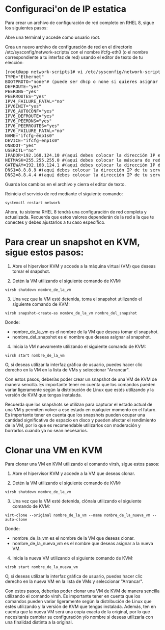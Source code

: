 # Configuraci'on de IP estatica
Para crear un archivo de configuración de red completo en RHEL 8, sigue los siguientes pasos:

Abre una terminal y accede como usuario root.

Crea un nuevo archivo de configuración de red en el directorio /etc/sysconfig/network-scripts/ con el nombre ifcfg-eth0 (o el nombre correspondiente a tu interfaz de red) usando el editor de texto de tu elección:


<pre>
[root@app network-scripts]# vi /etc/sysconfig/network-scripts/ifcfg-enp1s0
TYPE=&quot;Ethernet&quot;
BOOTPROTO=&quot;none&quot;# (puede ser dhcp o none si quieres asignar una dirección IP estática)
DEFROUTE=&quot;yes&quot;
PEERDNS=&quot;yes&quot;
PEERROUTES=&quot;yes&quot;
IPV4_FAILURE_FATAL=&quot;no&quot;
IPV6INIT=&quot;yes&quot;
IPV6_AUTOCONF=&quot;yes&quot;
IPV6_DEFROUTE=&quot;yes&quot;
IPV6_PEERDNS=&quot;yes&quot;
IPV6_PEERROUTES=&quot;yes&quot;
IPV6_FAILURE_FATAL=&quot;no&quot;
NAME=&quot;ifcfg-enp1s0&quot;
DEVICE=&quot;ifcfg-enp1s0&quot;
ONBOOT=&quot;yes&quot;
USERCTL=&quot;no&quot;
IPADDR=192.168.124.10 #(aquí debes colocar la dirección IP estática que deseas asignar si usas &quot;none&quot; en BOOTPROTO)
NETMASK=255.255.255.0 #(aquí debes colocar la máscara de red correspondiente a tu red si usas &quot;none&quot; en BOOTPROTO)
GATEWAY=192.168.124.1 #(aquí debes colocar la dirección IP de la puerta de enlace de tu red si usas &quot;none&quot; en BOOTPROTO)
DNS1=8.8.8.8 #(aquí debes colocar la dirección IP de tu servidor DNS primario)
DNS2=8.8.4.4 #(aquí debes colocar la dirección IP de tu servidor DNS secundario)
</pre>

Guarda los cambios en el archivo y cierra el editor de texto.

Reinicia el servicio de red mediante el siguiente comando:

`systemctl restart network`

Ahora, tu sistema RHEL 8 tendrá una configuración de red completa y actualizada. Recuerda que estos valores dependerán de la red a la que te conectes y debes ajustarlos a tu caso específico.


# Para crear un snapshot en KVM, sigue estos pasos:

1. Abre el hipervisor KVM y accede a la máquina virtual (VM) que deseas tomar el snapshot.

2. Detén la VM utilizando el siguiente comando de KVM:

`virsh shutdown nombre_de_la_vm`

3. Una vez que la VM esté detenida, toma el snapshot utilizando el siguiente comando de KVM:

`virsh snapshot-create-as nombre_de_la_vm nombre_del_snapshot`

Donde:
- nombre_de_la_vm es el nombre de la VM que deseas tomar el snapshot.
- nombre_del_snapshot es el nombre que deseas asignar al snapshot.
4. Inicia la VM nuevamente utilizando el siguiente comando de KVM:


`virsh start nombre_de_la_vm`

O, si deseas utilizar la interfaz gráfica de usuario, puedes hacer clic derecho en la VM en la lista de VMs y seleccionar "Arrancar".

Con estos pasos, deberías poder crear un snapshot de una VM de KVM de manera sencilla. Es importante tener en cuenta que los comandos pueden variar ligeramente según la distribución de Linux que estés utilizando y la versión de KVM que tengas instalada.

Recuerda que los snapshots se utilizan para capturar el estado actual de una VM y permiten volver a ese estado en cualquier momento en el futuro. Es importante tener en cuenta que los snapshots pueden ocupar una cantidad significativa de espacio en disco y pueden afectar el rendimiento de la VM, por lo que es recomendable utilizarlos con moderación y borrarlos cuando ya no sean necesarios.


# Clonar una VM en KVM

Para clonar una VM en KVM utilizando el comando virsh, sigue estos pasos:

1. Abre el hipervisor KVM y accede a la VM que deseas clonar.

2. Detén la VM utilizando el siguiente comando de KVM:


`virsh shutdown nombre_de_la_vm`

3. Una vez que la VM esté detenida, clónala utilizando el siguiente comando de KVM:

`virt-clone --original nombre_de_la_vm --name nombre_de_la_nueva_vm --auto-clone`

Donde:

- nombre_de_la_vm es el nombre de la VM que deseas clonar.
- nombre_de_la_nueva_vm es el nombre que deseas asignar a la nueva VM.

4. Inicia la nueva VM utilizando el siguiente comando de KVM:

`virsh start nombre_de_la_nueva_vm`

O, si deseas utilizar la interfaz gráfica de usuario, puedes hacer clic derecho en la nueva VM en la lista de VMs y seleccionar "Arrancar".

Con estos pasos, deberías poder clonar una VM de KVM de manera sencilla utilizando el comando virsh. Es importante tener en cuenta que los comandos pueden variar ligeramente según la distribución de Linux que estés utilizando y la versión de KVM que tengas instalada. Además, ten en cuenta que la nueva VM será una copia exacta de la original, por lo que necesitarás cambiar su configuración y/o nombre si deseas utilizarla con una finalidad distinta a la original.
